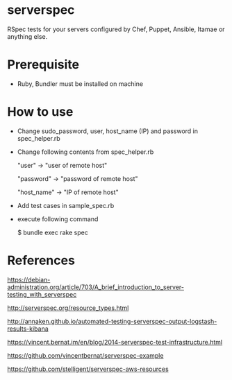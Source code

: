 # serverspec
RSpec tests for your servers configured  by Chef, Puppet, Ansible, Itamae or anything else.

# Prerequisite

- Ruby, Bundler must be installed on machine

# How to use 

- Change sudo_password, user, host_name (IP) and password in spec_helper.rb
- Change following contents from spec_helper.rb

    "user" -> "user of remote host"
    
    "password" -> "password of remote host" 
    
    "host_name" -> "IP of remote host"
    
- Add test cases in sample_spec.rb 

- execute following command

  $ bundle exec rake spec

# References

https://debian-administration.org/article/703/A_brief_introduction_to_server-testing_with_serverspec

http://serverspec.org/resource_types.html

http://annaken.github.io/automated-testing-serverspec-output-logstash-results-kibana

https://vincent.bernat.im/en/blog/2014-serverspec-test-infrastructure.html

https://github.com/vincentbernat/serverspec-example

https://github.com/stelligent/serverspec-aws-resources

